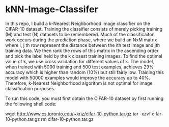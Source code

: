 # kNN-Image-Classifer

In  this repo, I build a k-Nearest Neighborhood image classifier on the CIFAR-10 dataset. Training the classifier consists of merely picking training (M) and test (N) datasets to be remembered. Much of the classificaiton work occurs during the prediction phase, where we build an NxM matrix where i, j th row represent the distance between the ith test image and jth training data. We then rank the rows of this matrix in the ascending order and pick the label held by the k closest training images. To find the optimal value of k, we use cross validation for different values of k. The model, when trained with 5000 training and 500 test examples, achieves 29% accuracy which is higher than random (10%) but still fairly low. Training this model with 50000 examples would improve the accuracy up to 40%. Therefore, k-Nearest Neighborhood algorithm is not optimal for image classification purposes. 

To run this code, you must first obtain the CIFAR-10 dataset by first running the following shell code:

  wget http://www.cs.toronto.edu/~kriz/cifar-10-python.tar.gz
  tar -xzvf cifar-10-python.tar.gz
  rm cifar-10-python.tar.gz 
